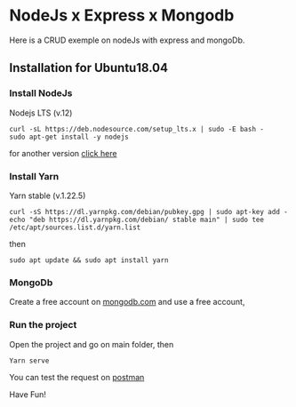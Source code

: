 # NodeJs x Express x Mongodb

Here is a CRUD exemple on nodeJs with express and mongoDb.

## Installation for Ubuntu18.04

### Install NodeJs

Nodejs LTS (v.12)

```
curl -sL https://deb.nodesource.com/setup_lts.x | sudo -E bash -
sudo apt-get install -y nodejs
```

for another version [click here](https://github.com/nodesource/distributions/blob/master/README.md)

### Install Yarn

Yarn stable (v.1.22.5)

```
curl -sS https://dl.yarnpkg.com/debian/pubkey.gpg | sudo apt-key add -
echo "deb https://dl.yarnpkg.com/debian/ stable main" | sudo tee /etc/apt/sources.list.d/yarn.list
```

then

```
sudo apt update && sudo apt install yarn
```

### MongoDb

Create a free account on [mongodb.com](https://www.mongodb.com/) and use a free account,

### Run the project

Open the project and go on main folder, then

```
Yarn serve
```

You can test the request on [postman](https://www.postman.com/)

Have Fun!
